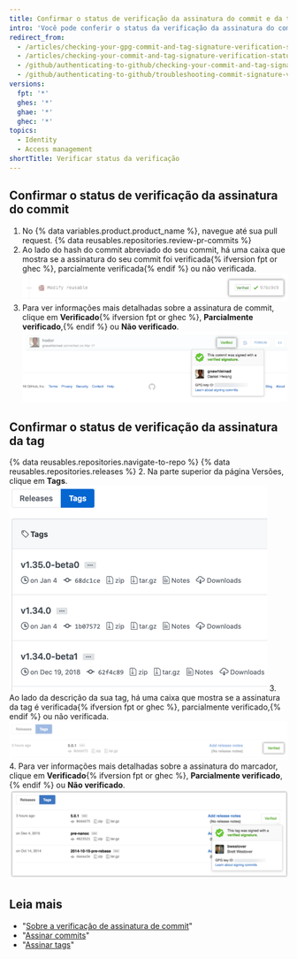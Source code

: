 ```yaml
---
title: Confirmar o status de verificação da assinatura do commit e da tag
intro: 'Você pode conferir o status da verificação da assinatura do commit e da tag no {% data variables.product.product_name %}.'
redirect_from:
  - /articles/checking-your-gpg-commit-and-tag-signature-verification-status/
  - /articles/checking-your-commit-and-tag-signature-verification-status
  - /github/authenticating-to-github/checking-your-commit-and-tag-signature-verification-status
  - /github/authenticating-to-github/troubleshooting-commit-signature-verification/checking-your-commit-and-tag-signature-verification-status
versions:
  fpt: '*'
  ghes: '*'
  ghae: '*'
  ghec: '*'
topics:
  - Identity
  - Access management
shortTitle: Verificar status da verificação
---
```


## Confirmar o status de verificação da assinatura do commit

1. No {% data variables.product.product_name %}, navegue até sua pull request.
{% data reusables.repositories.review-pr-commits %}
3. Ao lado do hash do commit abreviado do seu commit, há uma caixa que mostra se a assinatura do seu commit foi verificada{% ifversion fpt or ghec %}, parcialmente verificada{% endif %} ou não verificada. ![Commit assinado](/assets/images/help/commits/gpg-signed-commit-verified-without-details.png)
4. Para ver informações mais detalhadas sobre a assinatura de commit, clique em **Verificado**{% ifversion fpt or ghec %}, **Parcialmente verificado**,{% endif %} ou **Não verificado**. ![Commit assinado verificado](/assets/images/help/commits/gpg-signed-commit_verified_details.png)

## Confirmar o status de verificação da assinatura da tag

{% data reusables.repositories.navigate-to-repo %}
{% data reusables.repositories.releases %}
2. Na parte superior da página Versões, clique em **Tags**. ![Página de tags](/assets/images/help/releases/tags-list.png)
3. Ao lado da descrição da sua tag, há uma caixa que mostra se a assinatura da tag é verificada{% ifversion fpt or ghec %}, parcialmente verificado,{% endif %} ou não verificada. ![assinatura de tag verificada](/assets/images/help/commits/gpg-signed-tag-verified.png)
4. Para ver informações mais detalhadas sobre a assinatura do marcador, clique em **Verificado**{% ifversion fpt or ghec %}, **Parcialmente verificado**,{% endif %} ou **Não verificado**. ![Tag assinada verificada](/assets/images/help/commits/gpg-signed-tag-verified-details.png)

## Leia mais

- "[Sobre a verificação de assinatura de commit](/articles/about-commit-signature-verification)"
- "[Assinar commits](/articles/signing-commits)"
- "[Assinar tags](/articles/signing-tags)"
